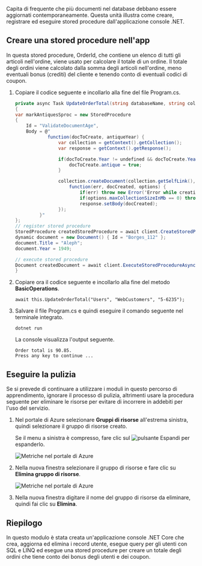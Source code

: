 Capita di frequente che più documenti nel database debbano essere aggiornati contemporaneamente. Questa unità illustra come creare, registrare ed eseguire stored procedure dall'applicazione console .NET.

## <a name="create-a-stored-procedure-in-your-app"></a>Creare una stored procedure nell'app

In questa stored procedure, OrderId, che contiene un elenco di tutti gli articoli nell'ordine, viene usato per calcolare il totale di un ordine. Il totale degli ordini viene calcolato dalla somma degli articoli nell'ordine, meno eventuali bonus (crediti) del cliente e tenendo conto di eventuali codici di coupon.

1. Copiare il codice seguente e incollarlo alla fine del file Program.cs.

    <!--TODO: Update sproc to take order total and check for available dividend, and use of summer coupon code, and provide updated total-->
    ```csharp
    private async Task UpdateOrderTotal(string databaseName, string collectionName, Order orderId)
    {
    var markAntiquesSproc = new StoredProcedure
    {
        Id = "ValidateDocumentAge",
        Body = @"
                function(docToCreate, antiqueYear) {
                    var collection = getContext().getCollection();    
                    var response = getContext().getResponse();    
    
                    if(docToCreate.Year != undefined && docToCreate.Year < antiqueYear){
                        docToCreate.antique = true;
                    }
    
                    collection.createDocument(collection.getSelfLink(), docToCreate, {}, 
                        function(err, docCreated, options) { 
                            if(err) throw new Error('Error while creating document: ' + err.message);                              
                            if(options.maxCollectionSizeInMb == 0) throw 'max collection size not found'; 
                            response.setBody(docCreated);
                    });
             }"
    };
    // register stored procedure
    StoredProcedure createdStoredProcedure = await client.CreateStoredProcedureAsync(UriFactory.CreateDocumentCollectionUri("db", "coll"), markAntiquesSproc);
    dynamic document = new Document() { Id = "Borges_112" };
    document.Title = "Aleph";
    document.Year = 1949;
    
    // execute stored procedure
    Document createdDocument = await client.ExecuteStoredProcedureAsync<Document>(UriFactory.CreateStoredProcedureUri("db", "coll", "ValidateDocumentAge"), document, 1920);
    }
    ```

2. Copiare ora il codice seguente e incollarlo alla fine del metodo **BasicOperations**.

    ```
    await this.UpdateOrderTotal("Users", "WebCustomers", "5-6235");
    ```

3. Salvare il file Program.cs e quindi eseguire il comando seguente nel terminale integrato.

    ```
    dotnet run
    ```

    La console visualizza l'output seguente.

    ```
    Order total is 90.85.
    Press any key to continue ...
    ```

## <a name="clean-up"></a>Eseguire la pulizia

Se si prevede di continuare a utilizzare i moduli in questo percorso di apprendimento, ignorare il processo di pulizia, altrimenti usare la procedura seguente per eliminare le risorse per evitare di incorrere in addebiti per l'uso del servizio.

1. Nel portale di Azure selezionare **Gruppi di risorse** all'estrema sinistra, quindi selezionare il gruppo di risorse creato.  

    Se il menu a sinistra è compresso, fare clic sul ![pulsante Espandi](../media/5-javascript-programming/expand.png) per espanderlo.

   ![Metriche nel portale di Azure](../media/5-javascript-programming/delete-resources-select.png)

2. Nella nuova finestra selezionare il gruppo di risorse e fare clic su **Elimina gruppo di risorse**.

   ![Metriche nel portale di Azure](../media/5-javascript-programming/delete-resources.png)

3. Nella nuova finestra digitare il nome del gruppo di risorse da eliminare, quindi fai clic su **Elimina**.

## <a name="summary"></a>Riepilogo

In questo modulo è stata creata un'applicazione console .NET Core che crea, aggiorna ed elimina i record utente, esegue query per gli utenti con SQL e LINQ ed esegue una stored procedure per creare un totale degli ordini che tiene conto dei bonus degli utenti e dei coupon.